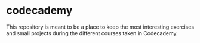 # codecademy

This repository is meant to be a place to keep the most interesting exercises and small projects during the different courses taken in Codecademy.
